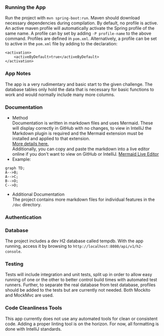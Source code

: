 ### Running the App
Run the project with `mvn spring-boot:run`. Maven should download necessary dependencies during compilation. By default, no profile is active. An active maven profile will automatically activate the  Spring profile of the same name. A profile can by set by adding `-P profile-name` to the above command. Profiles are defined in `pom.xml`. Alternatively, a profile can be set to active in the `pom.xml` file by adding to the declaration:
```
<activation>
    <activeByDefault>true</activeByDefault>
</activation>
```

### App Notes
The app is a very rudimentary and basic start to the given challenge. The database tables only hold the data that is necessary for basic functions to work and would normally include many more columns. 

### Documentation
- Method  
Documentation is written in markdown files and uses Mermaid. These will display correctly in GitHub with no changes, to view in IntelliJ the Markdown plugin is required and the Mermaid extension must be installed and applied to that extension.  
[More details here.](https://www.jetbrains.com/help/idea/markdown.html#diagrams)  
Additionally, you can copy and paste the markdown into a live editor online if you don't want to view on GitHub or IntelliJ.
[Mermaid Live Editor](https://mermaid.live/)  
- Example:

```mermaid
graph TD;
A-->B;
A-->C;
B-->D;
C-->D;
```  
- Additional Documentation  
The project contains more markdown files for individual features in the `/doc` directory.

### Authentication

### Database
The project includes a dev H2 database called tempdb. With the app running, access it by browsing to `http://localhost:8080/api/v1/h2-console`.

### Testing
Tests will include integration and unit tests, split up in order to allow easy running of one or the other to better control build times with automated test runners. Further, to separate the real database from test database, profiles should be added to the tests but are currently not needed. Both Mockito and MockMvc are used.

### Code Cleanliness Tools
This app currently does not use any automated tools for clean or consistent code.  Adding a proper linting tool is on the horizon.  For now, all formatting is done with IntelliJ standards.